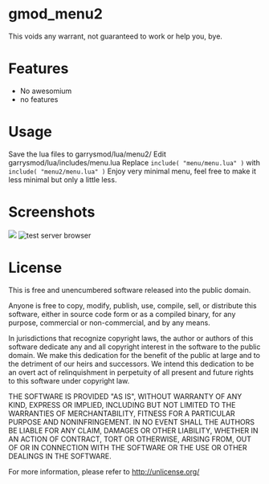 # gmod_menu2
This voids any warrant, not guaranteed to work or help you, bye.

Features
=======
 - No awesomium
 - no features
 
Usage
=======
Save the lua files to garrysmod/lua/menu2/
Edit garrysmod/lua/includes/menu.lua
Replace ```include( "menu/menu.lua" )``` with ```include( "menu2/menu.lua" )```
Enjoy very minimal menu, feel free to make it less minimal but only a little less.

Screenshots
=======
![](http://i.imgur.com/lh647tj.png)
![test server browser](http://i.imgur.com/BBIHmyC.png)

License
=======
This is free and unencumbered software released into the public domain.

Anyone is free to copy, modify, publish, use, compile, sell, or
distribute this software, either in source code form or as a compiled
binary, for any purpose, commercial or non-commercial, and by any
means.

In jurisdictions that recognize copyright laws, the author or authors
of this software dedicate any and all copyright interest in the
software to the public domain. We make this dedication for the benefit
of the public at large and to the detriment of our heirs and
successors. We intend this dedication to be an overt act of
relinquishment in perpetuity of all present and future rights to this
software under copyright law.

THE SOFTWARE IS PROVIDED "AS IS", WITHOUT WARRANTY OF ANY KIND,
EXPRESS OR IMPLIED, INCLUDING BUT NOT LIMITED TO THE WARRANTIES OF
MERCHANTABILITY, FITNESS FOR A PARTICULAR PURPOSE AND NONINFRINGEMENT.
IN NO EVENT SHALL THE AUTHORS BE LIABLE FOR ANY CLAIM, DAMAGES OR
OTHER LIABILITY, WHETHER IN AN ACTION OF CONTRACT, TORT OR OTHERWISE,
ARISING FROM, OUT OF OR IN CONNECTION WITH THE SOFTWARE OR THE USE OR
OTHER DEALINGS IN THE SOFTWARE.

For more information, please refer to <http://unlicense.org/>
